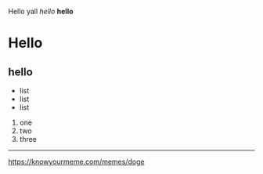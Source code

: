 Hello yall
*hello*
**hello**
# Hello
## hello
* list
* list
* list
1. one
2. two
3. three
---
https://knowyourmeme.com/memes/doge
